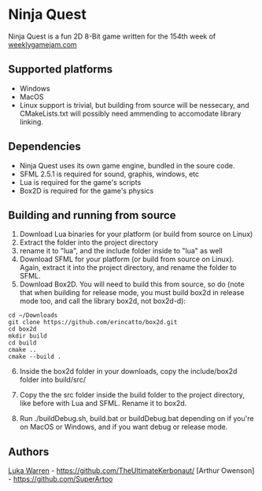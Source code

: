# Ninja Quest
Ninja Quest is a fun 2D 8-Bit game written for the 154th week of [weeklygamejam.com](http://www.weeklygamejam.com/)

## Supported platforms
* Windows
* MacOS
* Linux support is trivial, but building from source will be nessecary, and CMakeLists.txt will possibly need ammending to accomodate library linking.

## Dependencies
* Ninja Quest uses its own game engine, bundled in the soure code.
* SFML 2.5.1 is required for sound, graphis, windows, etc
* Lua is required for the game's scripts
* Box2D is required for the game's physics

## Building and running from source
1) Download Lua binaries for your platform (or build from source on Linux)
2) Extract the folder into the project directory
3) rename it to "lua", and the include folder inside to "lua" as well
4) Download SFML for your platform (or build from source on Linux). Again, extract it into the project directory, and rename the folder to SFML.
5) Download Box2D. You will need to build this from source, so do (note that when building for release mode, you must build box2d in release mode too, and call the library box2d, not box2d-d):
```
cd ~/Downloads
git clone https://github.com/erincatto/box2d.git
cd box2d
mkdir build
cd build
cmake ..
cmake --build .
```

6) Inside the box2d folder in your downloads, copy the include/box2d folder into build/src/

7) Copy the the src folder inside the build folder to the project directory, like before with Lua and SFML. Rename it to box2d.

8) Run ./buildDebug.sh, build.bat or buildDebug.bat depending on if you're on MacOS or Windows, and if you want debug or release mode.

## Authors
[Luka Warren](http://lukawarren.com) - https://github.com/TheUltimateKerbonaut/
[Arthur Owenson] - https://github.com/SuperArtoo